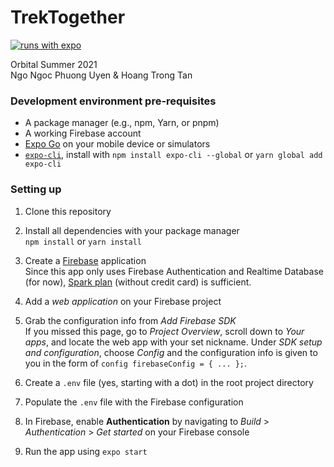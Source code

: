 # TrekTogether

[![runs with expo](https://img.shields.io/badge/Runs%20with%20Expo-4630EB.svg?style=flat&logo=EXPO&labelColor=f3f3f3&logoColor=000)](https://expo.io/@orbital-trektogether/trek-together)


Orbital Summer 2021  
Ngo Ngoc Phuong Uyen &amp; Hoang Trong Tan

### Development environment pre-requisites
- A package manager (e.g., npm, Yarn, or pnpm)
- A working Firebase account
- [Expo Go](https://expo.io/tools#client) on your mobile device or simulators
- [`expo-cli`](https://expo.io/tools#cli), install with `npm install expo-cli --global` or `yarn global add expo-cli`

### Setting up
1. Clone this repository  

2. Install all dependencies with your package manager  
`npm install` or `yarn install`

3. Create a [Firebase](https://firebase.google.com) application  
Since this app only uses Firebase Authentication and Realtime Database (for now), [Spark plan](https://firebase.google.com/pricing) (without credit card) is sufficient.

4. Add a _web application_ on your Firebase project  

5. Grab the configuration info from _Add Firebase SDK_  
If you missed this page, go to _Project Overview_, scroll down to _Your apps_, and locate the web app with your set nickname. Under _SDK setup and configuration_, choose _Config_ and the configuration info is given to you in the form of `config firebaseConfig = { ... };`.

6. Create a `.env` file (yes, starting with a dot) in the root project directory

7. Populate the `.env` file with the Firebase configuration

8. In Firebase, enable **Authentication** by navigating to _Build_ > _Authentication_ > _Get started_ on your Firebase console

9. Run the app using `expo start`
